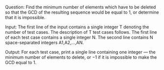 Question:
Find the minimum number of elements which have to be deleted so that the GCD of the resulting sequence would be equal to 1, or determine that it is impossible.

Input: 
The first line of the input contains a single integer T denoting the number of test cases. The description of T test cases follows.
The first line of each test case contains a single integer N.
The second line contains N space-separated integers A1,A2,…,AN.

Output:
For each test case, print a single line containing one integer — the minimum number of elements to delete, or −1 if it is impossible to make the GCD equal to 1.
